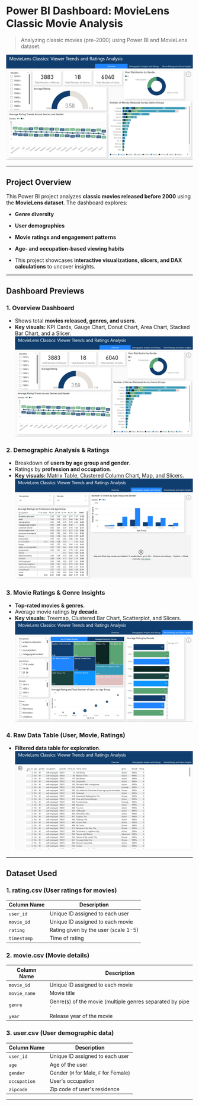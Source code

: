 # Power BI Dashboard: MovieLens Classic Movie Analysis

> Analyzing classic movies (pre-2000) using Power BI and MovieLens dataset.

![Overview Dashboard](images/overview_dashboard.jpg)

---

## **Project Overview**
This Power BI project analyzes **classic movies released before 2000** using the **MovieLens dataset**.
The dashboard explores:
- **Genre diversity**
- **User demographics**
- **Movie ratings and engagement patterns**
- **Age- and occupation-based viewing habits**

- This project showcases **interactive visualizations, slicers, and DAX calculations** to uncover insights.

---

## **Dashboard Previews**

### **1. Overview Dashboard**
- Shows total **movies released, genres, and users**.
- **Key visuals:** KPI Cards, Gauge Chart, Donut Chart, Area Chart, Stacked Bar Chart, and a Slicer.
![Overview Dashboard](images/overview_dashboard.jpg)

### **2. Demographic Analysis & Ratings**
- Breakdown of **users by age group and gender**.
- Ratings by **profession and occupation**.
- **Key visuals:** Matrix Table, Clustered Column Chart, Map, and Slicers.
![Demographic Analysis](images/demographic_analysis.jpg)

### **3. Movie Ratings & Genre Insights**
- **Top-rated movies & genres**.
- Average movie ratings **by decade**.
- **Key visuals:** Treemap, Clustered Bar Chart, Scatterplot, and Slicers.
![Movie Ratings & Genre Insights](images/movie_ratings_genre_insights.jpg)

### **4. Raw Data Table (User, Movie, Ratings)**
- **Filtered data table for exploration**.
![Raw Data Table](images/raw_data_table.jpg)

---

## **Dataset Used**
### **1. rating.csv** (User ratings for movies)
| Column Name | Description |
|-------------|------------|
| `user_id` | Unique ID assigned to each user |
| `movie_id` | Unique ID assigned to each movie |
| `rating` | Rating given by the user (scale 1-5) |
| `timestamp` | Time of rating |

### **2. movie.csv** (Movie details)
| Column Name | Description |
|-------------|------------|
| `movie_id` | Unique ID assigned to each movie |
| `movie_name` | Movie title |
| `genre` | Genre(s) of the movie (multiple genres separated by pipe `|`) |
| `year` | Release year of the movie |

### **3. user.csv** (User demographic data)
| Column Name | Description |
|-------------|------------|
| `user_id` | Unique ID assigned to each user |
| `age` | Age of the user |
| `gender` | Gender (`M` for Male, `F` for Female) |
| `occupation` | User's occupation |
| `zipcode` | Zip code of user's residence |

---

